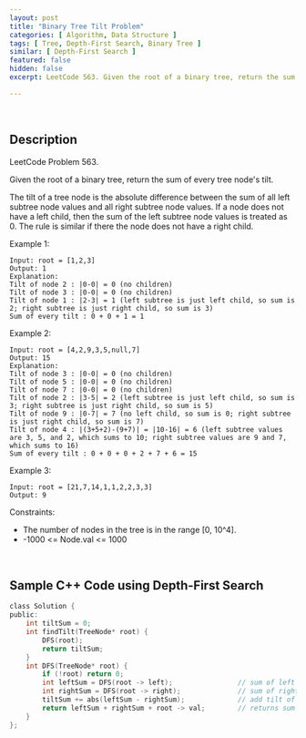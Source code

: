```yaml
---
layout: post
title: "Binary Tree Tilt Problem"
categories: [ Algorithm, Data Structure ]
tags: [ Tree, Depth-First Search, Binary Tree ]
similar: [ Depth-First Search ]
featured: false
hidden: false
excerpt: LeetCode 563. Given the root of a binary tree, return the sum of every tree node's tilt.

---
```


<br />

## Description

LeetCode Problem 563.

Given the root of a binary tree, return the sum of every tree node's tilt.

The tilt of a tree node is the absolute difference between the sum of all left subtree node values and all right subtree node values. If a node does not have a left child, then the sum of the left subtree node values is treated as 0. The rule is similar if there the node does not have a right child.

Example 1: 
```
Input: root = [1,2,3]
Output: 1
Explanation: 
Tilt of node 2 : |0-0| = 0 (no children)
Tilt of node 3 : |0-0| = 0 (no children)
Tilt of node 1 : |2-3| = 1 (left subtree is just left child, so sum is 2; right subtree is just right child, so sum is 3)
Sum of every tilt : 0 + 0 + 1 = 1
```

Example 2: 
```
Input: root = [4,2,9,3,5,null,7]
Output: 15
Explanation: 
Tilt of node 3 : |0-0| = 0 (no children)
Tilt of node 5 : |0-0| = 0 (no children)
Tilt of node 7 : |0-0| = 0 (no children)
Tilt of node 2 : |3-5| = 2 (left subtree is just left child, so sum is 3; right subtree is just right child, so sum is 5)
Tilt of node 9 : |0-7| = 7 (no left child, so sum is 0; right subtree is just right child, so sum is 7)
Tilt of node 4 : |(3+5+2)-(9+7)| = |10-16| = 6 (left subtree values are 3, 5, and 2, which sums to 10; right subtree values are 9 and 7, which sums to 16)
Sum of every tilt : 0 + 0 + 0 + 2 + 7 + 6 = 15
```

Example 3: 
```
Input: root = [21,7,14,1,1,2,2,3,3]
Output: 9
```

Constraints:
* The number of nodes in the tree is in the range [0, 10^4].
* -1000 <= Node.val <= 1000

<br />

## Sample C++ Code using Depth-First Search 


```c
class Solution {
public:
    int tiltSum = 0;
    int findTilt(TreeNode* root) {
        DFS(root);
        return tiltSum;
    }
    int DFS(TreeNode* root) {
        if (!root) return 0;
        int leftSum = DFS(root -> left);                // sum of left subtree
        int rightSum = DFS(root -> right);              // sum of right subtree
        tiltSum += abs(leftSum - rightSum);             // add tilt of current node to overall tiltSum
        return leftSum + rightSum + root -> val;        // returns sum of subtree starting at 'root'
    }
};
```


